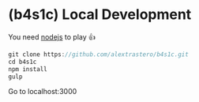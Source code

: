 # (b4s1c) Local Development


You need [nodejs](https://nodejs.org/en/) to play :+1:
```javascript
git clone https://github.com/alextrastero/b4s1c.git
cd b4s1c
npm install
gulp
```
Go to localhost:3000

